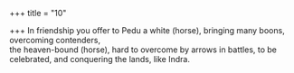 +++
title = "10"

+++
In friendship you offer to Pedu a white (horse), bringing many boons,  overcoming contenders,  
the heaven-bound (horse), hard to overcome by arrows in battles, to be  celebrated, and conquering the lands, like Indra.  